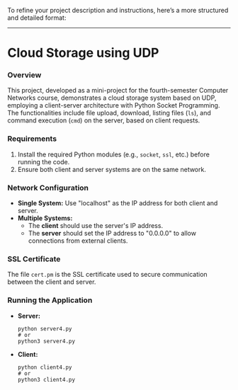 To refine your project description and instructions, here’s a more structured and detailed format:

---

# Cloud Storage using UDP

### Overview
This project, developed as a mini-project for the fourth-semester Computer Networks course, demonstrates a cloud storage system based on UDP, employing a client-server architecture with Python Socket Programming. The functionalities include file upload, download, listing files (`ls`), and command execution (`cmd`) on the server, based on client requests.

### Requirements
1. Install the required Python modules (e.g., `socket`, `ssl`, etc.) before running the code.
2. Ensure both client and server systems are on the same network.

### Network Configuration
- **Single System:** Use "localhost" as the IP address for both client and server.
- **Multiple Systems:**
   - The **client** should use the server's IP address.
   - The **server** should set the IP address to "0.0.0.0" to allow connections from external clients.

### SSL Certificate
The file `cert.pm` is the SSL certificate used to secure communication between the client and server.

### Running the Application

- **Server:**
   ```shell
   python server4.py
   # or
   python3 server4.py
   ```

- **Client:**
   ```shell
   python client4.py
   # or
   python3 client4.py
   ```



